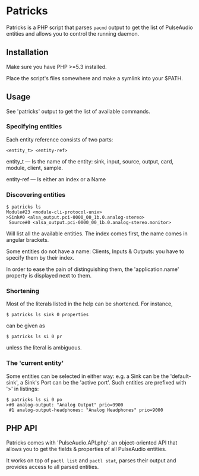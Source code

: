 Patricks
========

Patricks is a PHP script that parses `pacmd` output to get the list of PulseAudio entities and allows you to control the running daemon.

Installation
------------

Make sure you have PHP >=5.3 installed.

Place the script's files somewhere and make a symlink into your $PATH.

Usage
-----

See 'patricks' output to get the list of available commands.

### Specifying entities
Each entity reference consists of two parts:

    <entity_t> <entity-ref>

entity_t — Is the name of the entity: sink, input, source, output, card, module, client, sample.

entity-ref — Is either an index or a Name

### Discovering entities

    $ patricks ls
    Module#23 <module-cli-protocol-unix>
    >Sink#0 <alsa_output.pci-0000_00_1b.0.analog-stereo>
     Source#0 <alsa_output.pci-0000_00_1b.0.analog-stereo.monitor>

Will list all the available entities. The index comes first, the name comes in angular brackets.

Some entities do not have a name: Clients, Inputs & Outputs: you have to specify them by their index.

In order to ease the pain of distinguishing them, the 'application.name' property is displayed next to them.

### Shortening

Most of the literals listed in the help can be shortened.
For instance,

    $ patricks ls sink 0 properties

can be given as

    $ patricks ls si 0 pr

unless the literal is ambiguous.

### The 'current entity'
Some entities can be selected in either way: e.g. a Sink can be the 'default-sink', a Sink's Port can be the 'active port'. Such entities are prefixed with '>' in listings:

    $ patricks ls si 0 po
    >#0 analog-output: "Analog Output" prio=9900
     #1 analog-output-headphones: "Analog Headphones" prio=9000

PHP API
-------

Patricks comes with 'PulseAudio.API.php': an object-oriented API that allows you to get the fields & properties of all PulseAudio entities.

It works on top of `pactl list` and `pactl stat`, parses their output and provides access to all parsed entities.
